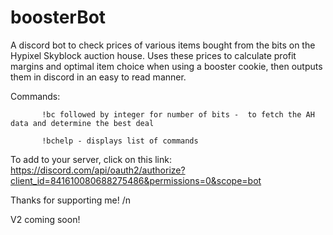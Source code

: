 # boosterBot
A discord bot to check prices of various items bought from the bits on the Hypixel Skyblock auction house.
Uses these prices to calculate profit margins and optimal item choice when using a booster cookie, then outputs them in discord in an easy to read manner.

Commands: 
           
           !bc followed by integer for number of bits -  to fetch the AH data and determine the best deal

           !bchelp - displays list of commands
 
To add to your server, click on this link: https://discord.com/api/oauth2/authorize?client_id=841610080688275486&permissions=0&scope=bot

Thanks for supporting me! /n

V2 coming soon!

